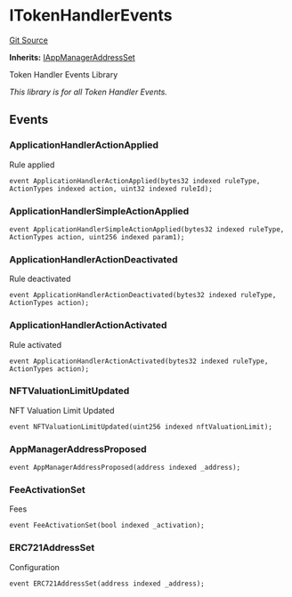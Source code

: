 # ITokenHandlerEvents
[Git Source](https://github.com/thrackle-io/tron/blob/3cbe4e765eb8a4f99ff305a3831acec21bbc5481/src/common/IEvents.sol)

**Inherits:**
[IAppManagerAddressSet](/src/common/IEvents.sol/interface.IAppManagerAddressSet.md)

Token Handler Events Library

*This library is for all Token Handler Events.*


## Events
### ApplicationHandlerActionApplied
Rule applied


```solidity
event ApplicationHandlerActionApplied(bytes32 indexed ruleType, ActionTypes indexed action, uint32 indexed ruleId);
```

### ApplicationHandlerSimpleActionApplied

```solidity
event ApplicationHandlerSimpleActionApplied(bytes32 indexed ruleType, ActionTypes action, uint256 indexed param1);
```

### ApplicationHandlerActionDeactivated
Rule deactivated


```solidity
event ApplicationHandlerActionDeactivated(bytes32 indexed ruleType, ActionTypes action);
```

### ApplicationHandlerActionActivated
Rule activated


```solidity
event ApplicationHandlerActionActivated(bytes32 indexed ruleType, ActionTypes action);
```

### NFTValuationLimitUpdated
NFT Valuation Limit Updated


```solidity
event NFTValuationLimitUpdated(uint256 indexed nftValuationLimit);
```

### AppManagerAddressProposed

```solidity
event AppManagerAddressProposed(address indexed _address);
```

### FeeActivationSet
Fees


```solidity
event FeeActivationSet(bool indexed _activation);
```

### ERC721AddressSet
Configuration


```solidity
event ERC721AddressSet(address indexed _address);
```

